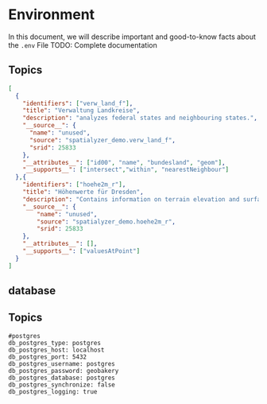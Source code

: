# Environment
In this document, we will describe important and good-to-know facts about the `.env` File
TODO: Complete documentation

## Topics

```json
[
  {
    "identifiers": ["verw_land_f"],
    "title": "Verwaltung Landkreise",
    "description": "analyzes federal states and neighbouring states.",
    "__source__": {
      "name": "unused",
      "source": "spatialyzer_demo.verw_land_f",
      "srid": 25833
    },
    "__attributes__": ["id00", "name", "bundesland", "geom"],
    "__supports__": ["intersect","within", "nearestNeighbour"]
  },{
    "identifiers": ["hoehe2m_r"],
    "title": "Höhenwerte für Dresden",
    "description": "Contains information on terrain elevation and surface elevation in Saxony.",
    "__source__": {
        "name": "unused",
        "source": "spatialyzer_demo.hoehe2m_r",
        "srid": 25833
    },
    "__attributes__": [],
    "__supports__": ["valuesAtPoint"]
  }
]
```

## database
## Topics

```text
#postgres
db_postgres_type: postgres 
db_postgres_host: localhost
db_postgres_port: 5432
db_postgres_username: postgres
db_postgres_password: geobakery
db_postgres_database: postgres
db_postgres_synchronize: false
db_postgres_logging: true
```